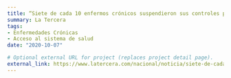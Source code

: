```yaml
---
title: “Siete de cada 10 enfermos crónicos suspendieron sus controles por la pandemia”
summary: La Tercera
tags:
- Enfermedades Crónicas
- Acceso al sistema de salud
date: "2020-10-07"

# Optional external URL for project (replaces project detail page).
external_link: https://www.latercera.com/nacional/noticia/siete-de-cada-10-enfermos-cronicos-suspendieron-sus-controles-por-la-pandemia/ATTIUNC7MJFL5GFZWPYICSEKOM/
---
```

